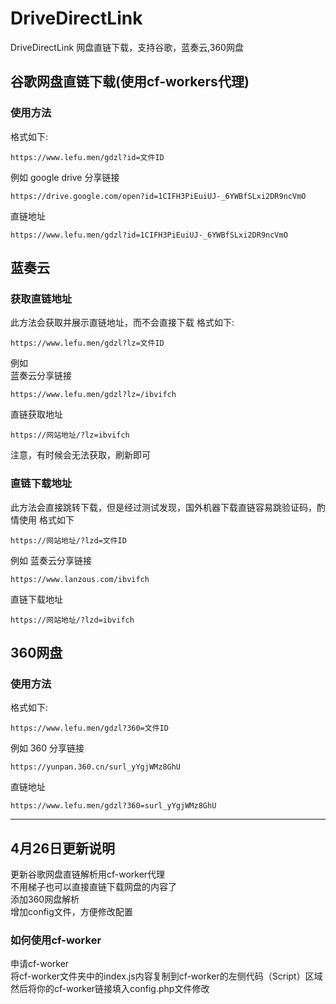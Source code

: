 # DriveDirectLink
DriveDirectLink 网盘直链下载，支持谷歌，蓝奏云,360网盘  
## 谷歌网盘直链下载(使用cf-workers代理)
### 使用方法
格式如下:
```
https://www.lefu.men/gdzl?id=文件ID
```
例如
google drive 分享链接
```
https://drive.google.com/open?id=1CIFH3PiEuiUJ-_6YWBfSLxi2DR9ncVmO
```

直链地址
```
https://www.lefu.men/gdzl?id=1CIFH3PiEuiUJ-_6YWBfSLxi2DR9ncVmO
```
## 蓝奏云
### 获取直链地址
此方法会获取并展示直链地址，而不会直接下载
格式如下:
```
https://www.lefu.men/gdzl?lz=文件ID
```
例如  
蓝奏云分享链接
```
https://www.lefu.men/gdzl?lz=/ibvifch
```
直链获取地址
```
https://网站地址/?lz=ibvifch
```
注意，有时候会无法获取，刷新即可
### 直链下载地址
此方法会直接跳转下载，但是经过测试发现，国外机器下载直链容易跳验证码，酌情使用
格式如下
```
https://网站地址/?lzd=文件ID
```
例如
蓝奏云分享链接
```
https://www.lanzous.com/ibvifch
```
直链下载地址
```
https://网站地址/?lzd=ibvifch
```
## 360网盘
### 使用方法
格式如下:
```
https://www.lefu.men/gdzl?360=文件ID
```
例如
360 分享链接
```
https://yunpan.360.cn/surl_yYgjWMz8GhU
```
直链地址
```
https://www.lefu.men/gdzl?360=surl_yYgjWMz8GhU
```
---
## 4月26日更新说明
更新谷歌网盘直链解析用cf-worker代理  
不用梯子也可以直接直链下载网盘的内容了  
添加360网盘解析  
增加config文件，方便修改配置  
### 如何使用cf-worker
申请cf-worker  
将cf-worker文件夹中的index.js内容复制到cf-worker的左侧代码（Script）区域
然后将你的cf-worker链接填入config.php文件修改
